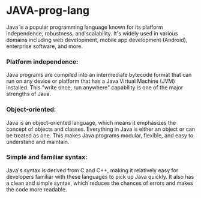 # JAVA-prog-lang
Java is a popular programming language known for its platform independence, robustness, and scalability. It's widely used in various domains including web development, mobile app development (Android), enterprise software, and more.
### Platform independence: 
Java programs are compiled into an intermediate bytecode format that can run on any device or platform that has a Java Virtual Machine (JVM) installed. This "write once, run anywhere" capability is one of the major strengths of Java.
### Object-oriented: 
Java is an object-oriented language, which means it emphasizes the concept of objects and classes. Everything in Java is either an object or can be treated as one. This makes Java programs modular, flexible, and easy to understand and maintain.
### Simple and familiar syntax: 
Java's syntax is derived from C and C++, making it relatively easy for developers familiar with these languages to pick up Java quickly. It also has a clean and simple syntax, which reduces the chances of errors and makes the code more readable.
